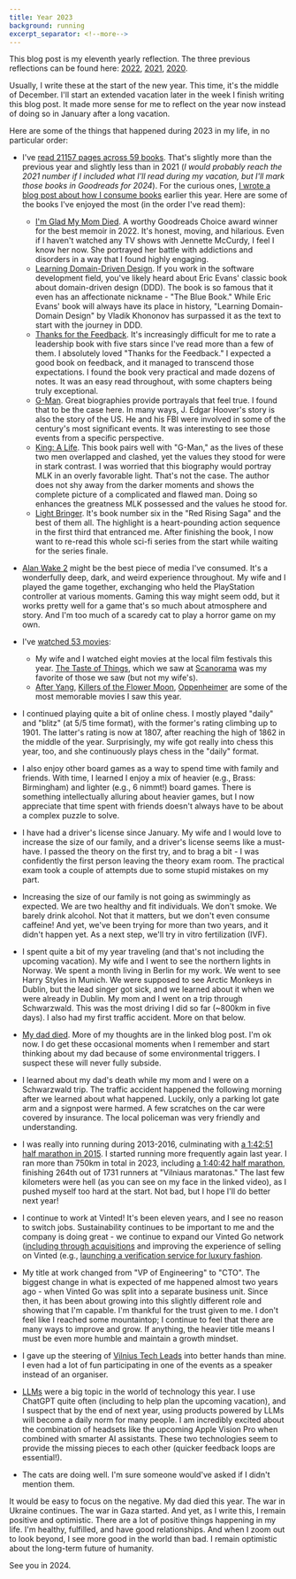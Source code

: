 ```yaml
---
title: Year 2023
background: running
excerpt_separator: <!--more-->
---
```


This blog post is my eleventh yearly reflection. The three previous reflections can be found here: [2022](/year-2022), [2021](/year-2021), [2020](/year-2020).

Usually, I write these at the start of the new year. This time, it's the middle of December. I'll start an extended vacation later in the week I finish writing this blog post. It made more sense for me to reflect on the year now instead of doing so in January after a long vacation.

<!--more-->

Here are some of the things that happened during 2023 in my life, in no particular order:

* I've [read 21157 pages across 59 books](//goodreads.com/user/year_in_books/2023/36968510). That's slightly more than the previous year and slightly less than in 2021 (_I would probably reach the 2021 number if I included what I'll read during my vacation, but I'll mark those books in Goodreads for 2024_). For the curious ones, [I wrote a blog post about how I consume books](/how-i-consume-books) earlier this year. Here are some of the books I've enjoyed the most (in the order I've read them):
  * [I'm Glad My Mom Died](//goodreads.com/review/show/5150644672). A worthy Goodreads Choice award winner for the best memoir in 2022. It's honest, moving, and hilarious. Even if I haven't watched any TV shows with Jennette McCurdy, I feel I know her now. She portrayed her battle with addictions and disorders in a way that I found highly engaging.
  * [Learning Domain-Driven Design](//goodreads.com/review/show/5027359954). If you work in the software development field, you've likely heard about Eric Evans' classic book about domain-driven design (DDD). The book is so famous that it even has an affectionate nickname - "The Blue Book." While Eric Evans' book will always have its place in history, "Learning Domain-Domain Design" by Vladik Khononov has surpassed it as the text to start with the journey in DDD.
  * [Thanks for the Feedback](//goodreads.com/review/show/4943263477). It's increasingly difficult for me to rate a leadership book with five stars since I've read more than a few of them. I absolutely loved "Thanks for the Feedback." I expected a good book on feedback, and it managed to transcend those expectations. I found the book very practical and made dozens of notes. It was an easy read throughout, with some chapters being truly exceptional.
  * [G-Man](//goodreads.com/review/show/5364840539). Great biographies provide portrayals that feel true. I found that to be the case here. In many ways, J. Edgar Hoover's story is also the story of the US. He and his FBI were involved in some of the century's most significant events. It was interesting to see those events from a specific perspective.
  * [King: A Life](//goodreads.com/review/show/5523225873). This book pairs well with "G-Man," as the lives of these two men overlapped and clashed, yet the values they stood for were in stark contrast. I was worried that this biography would portray MLK in an overly favorable light. That's not the case. The author does not shy away from the darker moments and shows the complete picture of a complicated and flawed man. Doing so enhances the greatness MLK possessed and the values he stood for.
  * [Light Bringer](//goodreads.com/review/show/2972009153). It's book number six in the "Red Rising Saga" and the best of them all. The highlight is a heart-pounding action sequence in the first third that entranced me. After finishing the book, I now want to re-read this whole sci-fi series from the start while waiting for the series finale.

* [Alan Wake 2](https://www.youtube.com/watch?v=dlQ3FeNu5Yw) might be the best piece of media I've consumed. It's a wonderfully deep, dark, and weird experience throughout. My wife and I played the game together, exchanging who held the PlayStation controller at various moments. Gaming this way might seem odd, but it works pretty well for a game that's so much about atmosphere and story. And I'm too much of a scaredy cat to play a horror game on my own.

* I've [watched 53 movies](https://letterboxd.com/mmozuras/films/diary/for/2023/):
  * My wife and I watched eight movies at the local film festivals this year. [The Taste of Things](//letterboxd.com/film/the-taste-of-things/), which we saw at [Scanorama](//scanorama.lt/) was my favorite of those we saw (but not my wife's).
  * [After Yang](https://letterboxd.com/film/after-yang/), [Killers of the Flower Moon](https://letterboxd.com/film/killers-of-the-flower-moon/), [Oppenheimer](https://letterboxd.com/film/oppenheimer-2023/) are some of the most memorable movies I saw this year.

* I continued playing quite a bit of online chess. I mostly played "daily" and "blitz" (at 5/5 time format), with the former's rating climbing up to 1901. The latter's rating is now at 1807, after reaching the high of 1862 in the middle of the year. Surprisingly, my wife got really into chess this year, too, and she continuously plays chess in the "daily" format.

* I also enjoy other board games as a way to spend time with family and friends. With time, I learned I enjoy a mix of heavier (e.g., Brass: Birmingham) and lighter (e.g., 6 nimmt!) board games. There is something intellectually alluring about heavier games, but I now appreciate that time spent with friends doesn't always have to be about a complex puzzle to solve.

* I have had a driver's license since January. My wife and I would love to increase the size of our family, and a driver's license seems like a must-have. I passed the theory on the first try, and to brag a bit - I was confidently the first person leaving the theory exam room. The practical exam took a couple of attempts due to some stupid mistakes on my part.

* Increasing the size of our family is not going as swimmingly as expected. We are two healthy and fit individuals. We don't smoke. We barely drink alcohol. Not that it matters, but we don't even consume caffeine! And yet, we've been trying for more than two years, and it didn't happen yet. As a next step, we'll try in vitro fertilization (IVF).

* I spent quite a bit of my year traveling (and that's not including the upcoming vacation). My wife and I went to see the northern lights in Norway. We spent a month living in Berlin for my work. We went to see Harry Styles in Munich. We were supposed to see Arctic Monkeys in Dublin, but the lead singer got sick, and we learned about it when we were already in Dublin. My mom and I went on a trip through Schwarzwald. This was the most driving I did so far (~800km in five days). I also had my first traffic accident. More on that below.

* [My dad died](/stubborn). More of my thoughts are in the linked blog post. I'm ok now. I do get these occasional moments when I remember and start thinking about my dad because of some environmental triggers. I suspect these will never fully subside.

* I learned about my dad's death while my mom and I were on a Schwarzwald trip. The traffic accident happened the following morning after we learned about what happened. Luckily, only a parking lot gate arm and a signpost were harmed. A few scratches on the car were covered by insurance. The local policeman was very friendly and understanding.

* I was really into running during 2013-2016, culminating with [a 1:42:51 half marathon in 2015](/year-2015). I started running more frequently again last year. I ran more than 750km in total in 2023, including [a 1:40:42 half marathon](//youtube.com/live/8S1IpPofxgI?si=ENq4GfO4RuARY13T&t=7848), finishing 264th out of 1731 runners at "Vilniaus maratonas." The last few kilometers were hell (as you can see on my face in the linked video), as I pushed myself too hard at the start. Not bad, but I hope I'll do better next year!

* I continue to work at Vinted! It's been eleven years, and I see no reason to switch jobs. Sustainability continues to be important to me and the company is doing great - we continue to expand our Vinted Go network ([including through acquisitions](https://company.vinted.com/newsroom/homerr-vinted-go-join-forces) and improving the experience of selling on Vinted (e.g., [launching a verification service for luxury fashion](https://www.harpersbazaar.com/uk/fashion/fashion-news/a45801850/vinted-authentic-verification-service-secondhand-shopping/).

* My title at work changed from "VP of Engineering" to "CTO". The biggest change in what is expected of me happened almost two years ago - when Vinted Go was split into a separate business unit. Since then, it has been about growing into this slightly different role and showing that I'm capable. I'm thankful for the trust given to me. I don't feel like I reached some mountaintop; I continue to feel that there are many ways to improve and grow. If anything, the heavier title means I must be even more humble and maintain a growth mindset.

* I gave up the steering of [Vilnius Tech Leads](//meetup.com/Vilnius-Tech-Leads/) into better hands than mine. I even had a lot of fun participating in one of the events as a speaker instead of an organiser.

* [LLMs](//en.wikipedia.org/wiki/Large_language_model) were a big topic in the world of technology this year. I use ChatGPT quite often (including to help plan the upcoming vacation), and I suspect that by the end of next year, using products powered by LLMs will become a daily norm for many people. I am incredibly excited about the combination of headsets like the upcoming Apple Vision Pro when combined with smarter AI assistants. These two technologies seem to provide the missing pieces to each other (quicker feedback loops are essential!).

* The cats are doing well. I'm sure someone would've asked if I didn't mention them.

It would be easy to focus on the negative. My dad died this year. The war in Ukraine continues. The war in Gaza started. And yet, as I write this, I remain positive and optimistic. There are a lot of positive things happening in my life. I'm healthy, fulfilled, and have good relationships. And when I zoom out to look beyond, I see more good in the world than bad. I remain optimistic about the long-term future of humanity.

See you in 2024.
